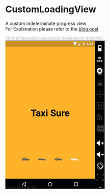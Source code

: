 # CustomLoadingView

A custom indeterminate progress view <br/>
For Explanation please refer to the [blog post](http://nullpointerguy.github.io/blog/2016/05/07/Custom-Loading-Anim.html)<br/>

![alt tag](https://github.com/NULLPointerGuy/CustomLoadingView/blob/master/images/carloading.gif)<br/>
